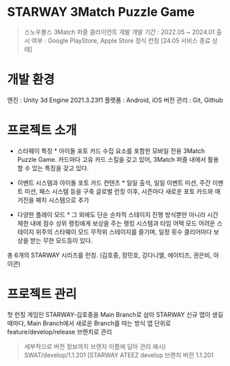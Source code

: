 STARWAY 3Match Puzzle Game
==========================
> 스노우볼스 3Match 퍼즐 클라이언트 개발
> 개발 기간 : 2022.05 ~ 2024.01
> 출시 여부 : Google PlayStore, Apple Store 정식 런칭 [24.05 서비스 종료 상태]

개발 환경
==========================
엔진 : Unity 3d Engine 2021.3.23f1
플랫폼 : Android, iOS
버전 관리 : Git, Github


프로젝트 소개
==========================
* 스타웨이 특징 *
아이돌 포토 카드 수집 요소를 포함한 모바일 전용 3Match Puzzle Game. 카드마다 고유 카드 스킬을 갖고 있어,
3Match 퍼즐 내에서 활용할 수 있는 특징을 갖고 있다.

* 이벤트 시스템과 아이돌 포토 카드 컨텐츠 *
일일 출석, 일일 이벤트 미션, 주간 이벤트 미션, 패스 시스템 등을 구축
글로벌 런칭 이후, 시즌마다 새로운 포토 카드와 매거진을 패치 시스템으로 추가

* 다양한 플레이 모드 *
그 외에도 단순 순차적 스테이지 진행 방식뿐만 아니라
시간 제한 내에 점수 상위 랭킹에게 보상을 주는 랭킹 시스템과 타임 어택 모드
어려운 스테이지 위주의 스타웨이 모드
무작위 스테이지를 즐기며, 일정 횟수 클리어마다 보상을 받는 무한 모드등이 있다.

총 6개의 STARWAY 시리즈를 런칭. (김호중, 장민호, 강다니엘, 에이티즈, 권은비, 아이콘)


프로젝트 관리
===========================
첫 런칭 게임인 STARWAY-김호중을 Main Branch로 삼아
STARWAY 신규 앱이 생길 때마다, Main Branch에서 새로운 Branch를 따는 방식
앱 단위로 feature/develop/release 브랜치로 관리
> 세부적으로 버전 정보까지 브랜치 이름에 담아 관리
> 예시) SWAT/develop/1.1.201 [STARWAY ATEEZ develop 브랜치 버전 1.1.201
